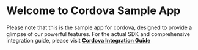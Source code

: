 # Welcome to Cordova Sample App

Please note that this is the sample app for cordova, designed to provide a glimpse of our powerful features. For the actual SDK and comprehensive integration guide, please visit **[Cordova Integration Guide](https://developers.facia.ai/platforms/cordova-sdk)**
